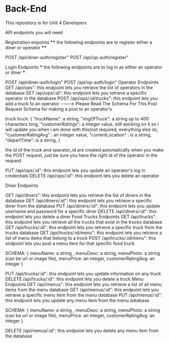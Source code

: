# Back-End

This repository is for Unit 4 Developers

API endpoints you will need

Registration enpoints
**\*\*** the following endpoints are to register either a diner or operator **\*\***

POST /api/diner-auth/register"
POST /api/op-auth/register"

Login Endpoints
**\*** the following endpoints are to log in as either an operator or diner **\***

POST /api/diner-auth/login"
POST /api/op-auth/login"
Operator Endpoints
GET /api/ops": this endpoint lets you retrieve the list of operators in the database
GET /api/ops/:id": this endpoint lets you retrieve a specific operator in the database
POST /api/ops/:id/trucks": this endpoint lets you add a truck to an operator
----> Please Read The Schema For This Post Request Schema for making a post to an operator's

truck truck: {
"truckName": a string,
"imgOfTruck": a string up to 400 characters long,
"customerRatings": a integer value, still working on it so i will update you when i am done with this(not required, everything else is),
"customerRatingAvg" : an integer value,
"currentLocation" : is a string,
"departTime": is a string,
}

the id of the truck and operator_id are created automatically when you make the POST request, just be sure you have the right id of the operator in the request.

PUT /api/ops/:id": this endpoint lets you update an operator's log in credentials
DELETE /api/ops/:id": this endpoint lets you delete an operator

Diner Endpoints

GET /api/diners": this endpoint lets you retrieve the list of diners in the database
GET /api/diners/:id": this endpoint lets you retrieve a specific diner from the database
PUT /api/diners/:id": this endpoint lets you update username and password for a specific diner
DELETE /api/diners/:id": this endpoint lets you delete a diner
Food Trucks Endpoints
GET /api/trucks": this endpoint lets you retrieve all the trucks that exist in the trucks database
GET /api/trucks/:id": this endpoint lets you retrieve a specific truck from the trucks database
GET /api/trucks/:id/menu": this endpoint lets you retrieve a list of menu items that belong to a truck
POST /api/trucks/:id/menu": this endpoint lets you post a menu item for that specific food truck

SCHEMA: {
menuName: a string ,
menuDesc: a string,
menuPhoto: a string (can be url or image file), menuPrice: an integer, customerRatingAvg: an integer
}

PUT /api/trucks/:id": this endpoint lets you update information on any truck
DELETE /api/trucks/:id": this endpoint lets you delete a truck
Menu Endpoints
GET /api/menus": this endpoint lets you retrieve a list of all menu items from the menu database
GET /api/menus/:id": this endpoint lets you retrieve a specific menu item from the menu database
PUT /api/menus/:id": this endpoint lets you update any menu item from the menu database

SCHEMA: { menuName: a string , menuDesc: a string, menuPhoto: a string (can be url or image file), menuPrice: an integer, customerRatingAvg: an integer }

DELETE /api/menus/:id": this endpoint lets you delete any menu item from the database
